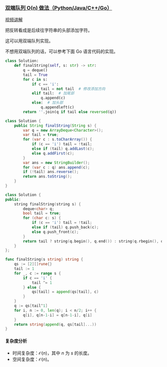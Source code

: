### [双端队列 O(n) 做法（Python/Java/C++/Go）](https://leetcode.cn/problems/faulty-keyboard/solutions/2375152/shuang-duan-dui-lie-on-zuo-fa-by-endless-5pe1/)

[视频讲解](https%3A%2F%2Fwww.bilibili.com%2Fvideo%2FBV1Yr4y1o7aP%2F)

把反转看成是后续往字符串的头部添加字符。

这可以用双端队列实现。

不想用双端队列的话，可以参考下面 Go 语言代码的实现。

```python
class Solution:
    def finalString(self, s: str) -> str:
        q = deque()
        tail = True
        for c in s:
            if c == 'i':
                tail = not tail  # 修改添加方向
            elif tail:  # 加尾部
                q.append(c)
            else:  # 加头部
                q.appendleft(c)
        return ''.join(q if tail else reversed(q))
```

```java
class Solution {
    public String finalString(String s) {
        var q = new ArrayDeque<Character>();
        var tail = true;
        for (var c : s.toCharArray()) {
            if (c == 'i') tail = !tail;
            else if (tail) q.addLast(c);
            else q.addFirst(c);
        }
        var ans = new StringBuilder();
        for (var c : q) ans.append(c);
        if (!tail) ans.reverse();
        return ans.toString();
    }
}
```

```c++
class Solution {
public:
    string finalString(string s) {
        deque<char> q;
        bool tail = true;
        for (char c: s) {
            if (c == 'i') tail = !tail;
            else if (tail) q.push_back(c);
            else q.push_front(c);
        }
        return tail ? string(q.begin(), q.end()) : string(q.rbegin(), q.rend());
    }
};
```

```go
func finalString(s string) string {
    qs := [2][]rune{}
    tail := 1
    for _, c := range s {
        if c == 'i' {
            tail ^= 1
        } else {
            qs[tail] = append(qs[tail], c)
        }
    }
    q := qs[tail^1]
    for i, n := 0, len(q); i < n/2; i++ {
        q[i], q[n-1-i] = q[n-1-i], q[i]
    }
    return string(append(q, qs[tail]...))
}
```

#### 复杂度分析

- 时间复杂度：$\mathcal{O}(n)$，其中 $n$ 为 $s$ 的长度。
- 空间复杂度：$\mathcal{O}(n)$。
